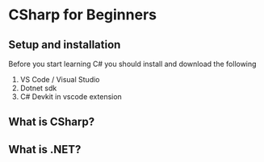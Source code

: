 # CSharp for Beginners


## Setup and installation 
Before you start learning C# you should install and download the following 
1. VS Code / Visual Studio
2. Dotnet sdk
3. C# Devkit in vscode extension

## What is CSharp?


## What is .NET?
